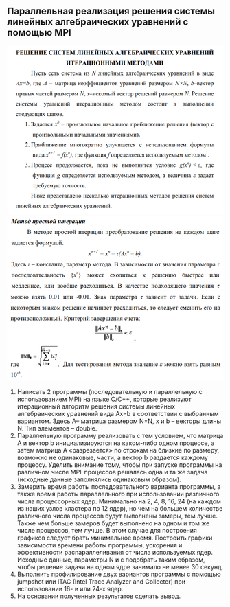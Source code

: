 ## Параллельная реализация решения системы линейных алгебраических уравнений с помощью MPI
![img.png](img.png)
![img_1.png](img_1.png)
![img_2.png](img_2.png)

1. Написать 2 программы (последовательную и параллельную с
   использованием MPI) на языке C/C++, которые реализуют итерационный
   алгоритм решения системы линейных алгебраических уравнений вида Ax=b в
   соответствии с выбранным вариантом. Здесь A– матрица размером N×N, x и b
   – векторы длины N. Тип элементов – double.
2. Параллельную программу реализовать с тем условием, что матрица A и
   вектор b инициализируются на каком-либо одном процессе, а затем матрица
   A «разрезается» по строкам на близкие по размеру, возможно не одинаковые,
   части, а вектор b раздается каждому процессу.
   Уделить внимание тому, чтобы при запуске программы на различном
   числе MPI-процессов решалась одна и та же задача (исходные данные
   заполнялись одинаковым образом).
3. Замерить время работы последовательного варианта программы, а также
   время работы параллельного при использовании различного числа
   процессорных ядер. Минимально на 2, 4, 8, 16, 24 (на каждом из наших узлов
   кластера по 12 ядер), но чем на большем количестве различного числа
   процессов будут выполнены замеры, тем лучше. Также чем больше замеров
   будет выполнено на одном и том же числе процессов, тем лучше. В этом
   случае для построения графиков следует брать минимальное время.
   Построить графики зависимости времени работы программы, ускорения и
   эффективности распараллеливания от числа используемых ядер. Исходные
   данные, параметры N и ε подобрать таким образом, чтобы решение задачи
   на одном ядре занимало не менее 30 секунд.
4. Выполнить профилирование двух вариантов программы с помощью
   jumpshot или ITAC (Intel Trace Analyzer and Collecter) при использовании 16-
   и или 24-х ядер.
5. На основании полученных результатов сделать вывод.